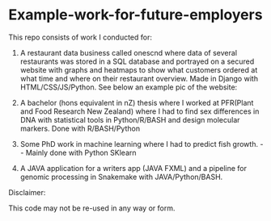 # Example-work-for-future-employers
This repo consists of work I conducted for: 

1. A restaurant data business called onescnd where data of several restaurants was stored in a SQL database and portrayed on a secured website with graphs and heatmaps to show what customers ordered at what time and where on their restaurant overview. Made in Django with HTML/CSS/JS/Python. See below an example pic of the website:



2. A bachelor (hons equivalent in nZ) thesis where I worked at PFR(Plant and Food Research New Zealand) where I had to find sex differences in DNA with statistical tools in Python/R/BASH and design molecular markers. Done with R/BASH/Python 

3. Some PhD work in machine learning where I had to predict fish growth. -- Mainly done with Python SKlearn 

4. A JAVA application for a writers app (JAVA FXML) and a pipeline for genomic processing in Snakemake with JAVA/Python/BASH.

Disclaimer:

This code may not be re-used in any way or form.

